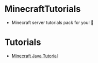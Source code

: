 # MinecraftTutorials
- Minecraft server tutorials pack for you! 👀

# Tutorials
- [Minecraft Java Tutorial](https://github.com/vLuckyyy/MinecraftTutorials/blob/main/minecraft-java.md)
